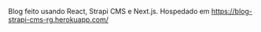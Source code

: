 Blog feito usando React, Strapi CMS e Next.js.
Hospedado em https://blog-strapi-cms-rg.herokuapp.com/
